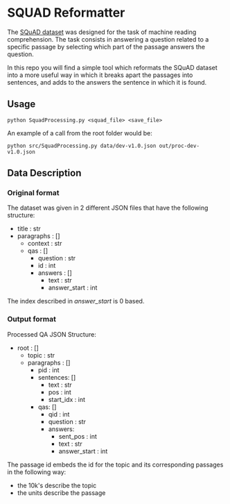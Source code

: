 # SQUAD Reformatter

The [SQuAD dataset](https://rajpurkar.github.io/SQuAD-explorer/) was designed for the task of machine reading comprehension. The task consists in answering a question related to a specific passage by selecting which part of the passage answers the question.

In this repo you will find a simple tool which reformats the SQuAD dataset into a more useful way in which it breaks apart the passages into sentences, and adds to the answers the sentence in which it is found.

## Usage

```
python SquadProcessing.py <squad_file> <save_file>
```

An example of a call from the root folder would be:

```
python src/SquadProcessing.py data/dev-v1.0.json out/proc-dev-v1.0.json
```

## Data Description

### Original format
The dataset was given in 2 different JSON files that have the following structure:

  - title : str
  - paragraphs : []
      - context : str
      - qas : []
          - question : str
          - id : int
          - answers : []
              - text : str
              - answer_start : int

 The index described in *answer_start* is 0 based.

### Output format
Processed QA JSON Structure:

- root : []
    - topic : str
    - paragraphs : []
        - pid : int
        - sentences: []
            - text : str
            - pos : int
            - start_idx : int
        - qas: []
            - qid : int
            - question : str
            - answers:
                - sent_pos : int
                - text : str
                - answer_start : int

The passage id embeds the id for the topic and its corresponding passages in the following way:

- the 10k's describe the topic
- the units describe the passage